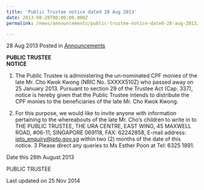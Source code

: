 ```yaml
---
title: 'Public Trustee notice dated 28 Aug 2013'
date: 2013-08-28T00:00:00.000Z
permalink: /news/announcements/public-trustee-notice-dated-28-aug-2013/

---
```



28 Aug 2013 Posted in [Announcements](/news/announcements) 

**PUBLIC TRUSTEE**  
**NOTICE**

1. The Public Trustee is administering the un-nominated CPF monies of the late Mr. Cho Kwok Kwong (NRIC No. SXXXX510Z) who passed away on 25 January 2013.  Pursuant to section 29 of the Trustee Act (Cap. 337), notice is hereby given that the Public Trustee intends to distribute the CPF monies to the beneficiaries of the late Mr. Cho Kwok Kwong.

2.  For this purpose, we would like to invite anyone with information pertaining to the whereabouts of the late Mr. Cho’s children to write in to THE PUBLIC TRUSTEE, THE URA CENTRE, EAST WING, 45 MAXWELL ROAD, #06-11, SINGAPORE 069118, FAX: 62242858, E-mail address: <ipto_enquiry@ipto.gov.sg> within two (2) months of the date of this notice.  3       Please direct any queries to Ms Esther Poon at Tel: 6325 1891.

Date this 28th August 2013

PUBLIC TRUSTEE

<p class="right-side-updated">Last updated on 25 Nov 2014 </p> 

